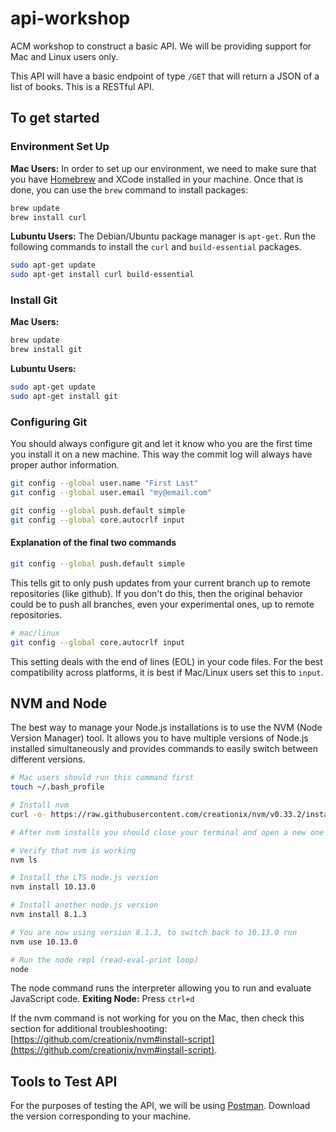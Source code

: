 # api-workshop

ACM workshop to construct a basic API. We will be providing support for Mac and Linux users only.

This API will have a basic endpoint of type `/GET` that will return a JSON of a list of books. This is a RESTful API. 

## To get started
### Environment Set Up
**Mac Users:**
In order to set up our environment, we need to make sure that you have [Homebrew](https://brew.sh/) and XCode installed in your machine. Once that is done, you can use the `brew` command to install packages:

```bash
brew update
brew install curl
```

**Lubuntu Users:**
The Debian/Ubuntu package manager is `apt-get`. Run the following commands to install the `curl` and `build-essential` packages.

```bash
sudo apt-get update
sudo apt-get install curl build-essential
```
### Install Git
**Mac Users:**
```bash
brew update
brew install git
```

**Lubuntu Users:**
```bash
sudo apt-get update
sudo apt-get install git
```

### Configuring Git
You should always configure git and let it know who you are the first time you install it on a new machine. This way the commit log will always have proper author information.

```bash
git config --global user.name "First Last"
git config --global user.email "my@email.com"

git config --global push.default simple
git config --global core.autocrlf input
```

#### Explanation of the final two commands

```bash
git config --global push.default simple
```

This tells git to only push updates from your current branch up to remote repositories (like github). If you don't do this, then the original behavior could be to push all branches, even your experimental ones, up to remote repositories.

```bash
# mac/linux
git config --global core.autocrlf input
```

This setting deals with the end of lines (EOL) in your code files. For the best compatibility across platforms, it is best if Mac/Linux users set this to `input`.

## NVM and Node

The best way to manage your Node.js installations is to use the NVM (Node Version Manager) tool. It allows you to have multiple versions of Node.js installed simultaneously and provides commands to easily switch between different versions.

```bash
# Mac users should run this command first
touch ~/.bash_profile

# Install nvm
curl -o- https://raw.githubusercontent.com/creationix/nvm/v0.33.2/install.sh | bash

# After nvm installs you should close your terminal and open a new one to access nvm

# Verify that nvm is working
nvm ls

# Install the LTS node.js version
nvm install 10.13.0

# Install another node.js version
nvm install 8.1.3

# You are now using version 8.1.3, to switch back to 10.13.0 run
nvm use 10.13.0

# Run the node repl (read-eval-print loop)
node
```
The node command runs the interpreter allowing you to run and evaluate JavaScript code. 
**Exiting Node:** Press `ctrl+d`

If the nvm command is not working for you on the Mac, then check this section for additional troubleshooting: [https://github.com/creationix/nvm#install-script](https://github.com/creationix/nvm#install-script).

## Tools to Test API
For the purposes of testing the API, we will be using [Postman](https://www.getpostman.com/apps). Download the version corresponding to your machine.
